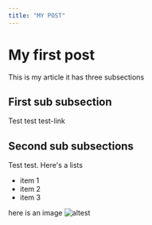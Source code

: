 ```yaml
---
title: "MY POST"
---
```


# My first post
This is my article it has three subsections

## First sub subsection

Test test test-link

## Second sub subsections

Test test. Here's a lists

- item 1
- item 2
- item 3

here is an image ![altest](/assets/images/image_url.png)
